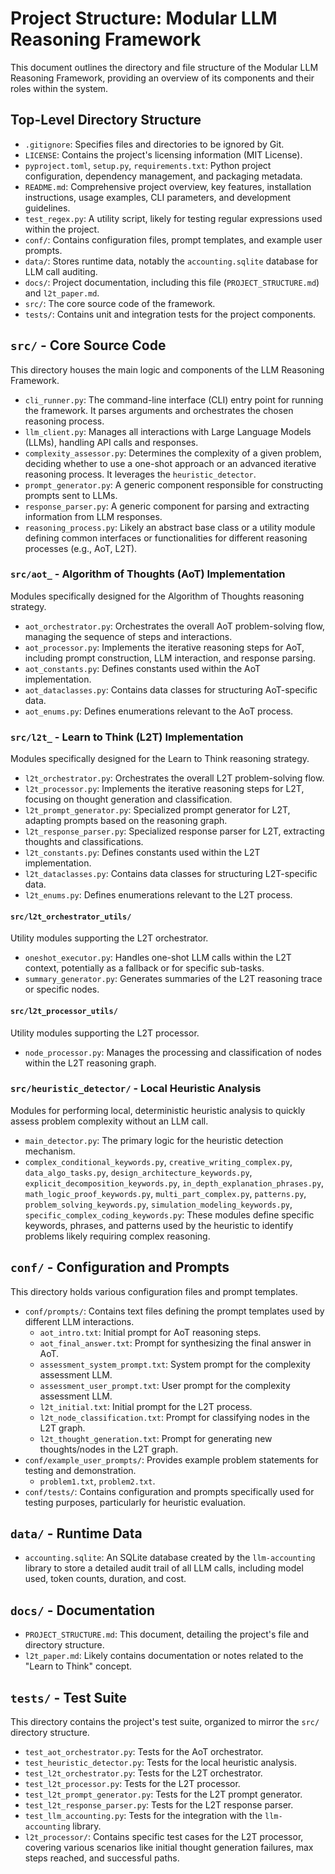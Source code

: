 # Project Structure: Modular LLM Reasoning Framework

This document outlines the directory and file structure of the Modular LLM Reasoning Framework, providing an overview of its components and their roles within the system.

## Top-Level Directory Structure

*   `.gitignore`: Specifies files and directories to be ignored by Git.
*   `LICENSE`: Contains the project's licensing information (MIT License).
*   `pyproject.toml`, `setup.py`, `requirements.txt`: Python project configuration, dependency management, and packaging metadata.
*   `README.md`: Comprehensive project overview, key features, installation instructions, usage examples, CLI parameters, and development guidelines.
*   `test_regex.py`: A utility script, likely for testing regular expressions used within the project.
*   `conf/`: Contains configuration files, prompt templates, and example user prompts.
*   `data/`: Stores runtime data, notably the `accounting.sqlite` database for LLM call auditing.
*   `docs/`: Project documentation, including this file (`PROJECT_STRUCTURE.md`) and `l2t_paper.md`.
*   `src/`: The core source code of the framework.
*   `tests/`: Contains unit and integration tests for the project components.

## `src/` - Core Source Code

This directory houses the main logic and components of the LLM Reasoning Framework.

*   `cli_runner.py`: The command-line interface (CLI) entry point for running the framework. It parses arguments and orchestrates the chosen reasoning process.
*   `llm_client.py`: Manages all interactions with Large Language Models (LLMs), handling API calls and responses.
*   `complexity_assessor.py`: Determines the complexity of a given problem, deciding whether to use a one-shot approach or an advanced iterative reasoning process. It leverages the `heuristic_detector`.
*   `prompt_generator.py`: A generic component responsible for constructing prompts sent to LLMs.
*   `response_parser.py`: A generic component for parsing and extracting information from LLM responses.
*   `reasoning_process.py`: Likely an abstract base class or a utility module defining common interfaces or functionalities for different reasoning processes (e.g., AoT, L2T).

### `src/aot_` - Algorithm of Thoughts (AoT) Implementation

Modules specifically designed for the Algorithm of Thoughts reasoning strategy.

*   `aot_orchestrator.py`: Orchestrates the overall AoT problem-solving flow, managing the sequence of steps and interactions.
*   `aot_processor.py`: Implements the iterative reasoning steps for AoT, including prompt construction, LLM interaction, and response parsing.
*   `aot_constants.py`: Defines constants used within the AoT implementation.
*   `aot_dataclasses.py`: Contains data classes for structuring AoT-specific data.
*   `aot_enums.py`: Defines enumerations relevant to the AoT process.

### `src/l2t_` - Learn to Think (L2T) Implementation

Modules specifically designed for the Learn to Think reasoning strategy.

*   `l2t_orchestrator.py`: Orchestrates the overall L2T problem-solving flow.
*   `l2t_processor.py`: Implements the iterative reasoning steps for L2T, focusing on thought generation and classification.
*   `l2t_prompt_generator.py`: Specialized prompt generator for L2T, adapting prompts based on the reasoning graph.
*   `l2t_response_parser.py`: Specialized response parser for L2T, extracting thoughts and classifications.
*   `l2t_constants.py`: Defines constants used within the L2T implementation.
*   `l2t_dataclasses.py`: Contains data classes for structuring L2T-specific data.
*   `l2t_enums.py`: Defines enumerations relevant to the L2T process.

#### `src/l2t_orchestrator_utils/`

Utility modules supporting the L2T orchestrator.

*   `oneshot_executor.py`: Handles one-shot LLM calls within the L2T context, potentially as a fallback or for specific sub-tasks.
*   `summary_generator.py`: Generates summaries of the L2T reasoning trace or specific nodes.

#### `src/l2t_processor_utils/`

Utility modules supporting the L2T processor.

*   `node_processor.py`: Manages the processing and classification of nodes within the L2T reasoning graph.

### `src/heuristic_detector/` - Local Heuristic Analysis

Modules for performing local, deterministic heuristic analysis to quickly assess problem complexity without an LLM call.

*   `main_detector.py`: The primary logic for the heuristic detection mechanism.
*   `complex_conditional_keywords.py`, `creative_writing_complex.py`, `data_algo_tasks.py`, `design_architecture_keywords.py`, `explicit_decomposition_keywords.py`, `in_depth_explanation_phrases.py`, `math_logic_proof_keywords.py`, `multi_part_complex.py`, `patterns.py`, `problem_solving_keywords.py`, `simulation_modeling_keywords.py`, `specific_complex_coding_keywords.py`: These modules define specific keywords, phrases, and patterns used by the heuristic to identify problems likely requiring complex reasoning.

## `conf/` - Configuration and Prompts

This directory holds various configuration files and prompt templates.

*   `conf/prompts/`: Contains text files defining the prompt templates used by different LLM interactions.
    *   `aot_intro.txt`: Initial prompt for AoT reasoning steps.
    *   `aot_final_answer.txt`: Prompt for synthesizing the final answer in AoT.
    *   `assessment_system_prompt.txt`: System prompt for the complexity assessment LLM.
    *   `assessment_user_prompt.txt`: User prompt for the complexity assessment LLM.
    *   `l2t_initial.txt`: Initial prompt for the L2T process.
    *   `l2t_node_classification.txt`: Prompt for classifying nodes in the L2T graph.
    *   `l2t_thought_generation.txt`: Prompt for generating new thoughts/nodes in the L2T graph.
*   `conf/example_user_prompts/`: Provides example problem statements for testing and demonstration.
    *   `problem1.txt`, `problem2.txt`.
*   `conf/tests/`: Contains configuration and prompts specifically used for testing purposes, particularly for heuristic evaluation.

## `data/` - Runtime Data

*   `accounting.sqlite`: An SQLite database created by the `llm-accounting` library to store a detailed audit trail of all LLM calls, including model used, token counts, duration, and cost.

## `docs/` - Documentation

*   `PROJECT_STRUCTURE.md`: This document, detailing the project's file and directory structure.
*   `l2t_paper.md`: Likely contains documentation or notes related to the "Learn to Think" concept.

## `tests/` - Test Suite

This directory contains the project's test suite, organized to mirror the `src/` directory structure.

*   `test_aot_orchestrator.py`: Tests for the AoT orchestrator.
*   `test_heuristic_detector.py`: Tests for the local heuristic analysis.
*   `test_l2t_orchestrator.py`: Tests for the L2T orchestrator.
*   `test_l2t_processor.py`: Tests for the L2T processor.
*   `test_l2t_prompt_generator.py`: Tests for the L2T prompt generator.
*   `test_l2t_response_parser.py`: Tests for the L2T response parser.
*   `test_llm_accounting.py`: Tests for the integration with the `llm-accounting` library.
*   `l2t_processor/`: Contains specific test cases for the L2T processor, covering various scenarios like initial thought generation failures, max steps reached, and successful paths.
